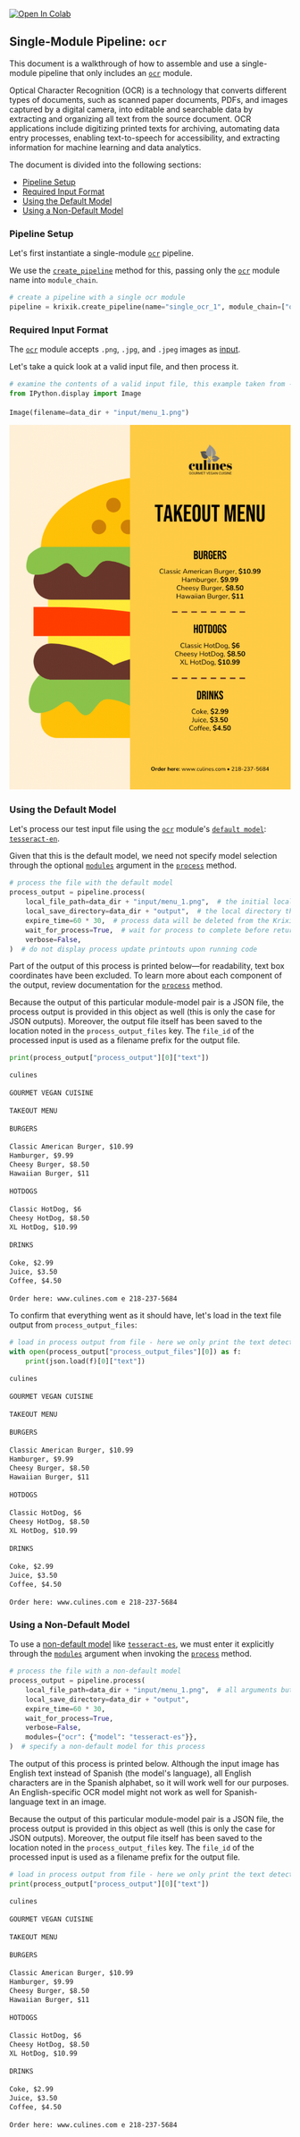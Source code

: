 <a href="https://colab.research.google.com/github/krixik-ai/krixik-docs/blob/main/docs/examples/single_module_pipelines/single_ocr.ipynb" target="_parent"><img src="https://colab.research.google.com/assets/colab-badge.svg" alt="Open In Colab"/></a>

## Single-Module Pipeline: `ocr`

This document is a walkthrough of how to assemble and use a single-module pipeline that only includes an [`ocr`](../../modules/ai_modules/ocr_module.md) module. 

Optical Character Recognition (OCR) is a technology that converts different types of documents, such as scanned paper documents, PDFs, and images captured by a digital camera, into editable and searchable data by extracting and organizing all text from the source document. OCR applications include digitizing printed texts for archiving, automating data entry processes, enabling text-to-speech for accessibility, and extracting information for machine learning and data analytics.

The document is divided into the following sections:

- [Pipeline Setup](#pipeline-setup)
- [Required Input Format](#required-input-format)
- [Using the Default Model](#using-the-default-model)
- [Using a Non-Default Model](#using-a-non-default-model)

### Pipeline Setup

Let's first instantiate a single-module [`ocr`](../../modules/ai_modules/ocr_module.md) pipeline.

We use the [`create_pipeline`](../../system/pipeline_creation/create_pipeline.md) method for this, passing only the [`ocr`](../../modules/ai_modules/ocr_module.md) module name into `module_chain`.


```python
# create a pipeline with a single ocr module
pipeline = krixik.create_pipeline(name="single_ocr_1", module_chain=["ocr"])
```

### Required Input Format

The [`ocr`](../../modules/ai_modules/ocr_module.md) module accepts `.png`, `.jpg`, and `.jpeg` images as [input](../../modules/ai_modules/ocr_module.md#inputs-and-outputs-of-the-ocr-module).

Let's take a quick look at a valid input file, and then process it.


```python
# examine the contents of a valid input file, this example taken from --> https://venngage.com/templates/menus/yellow-burger-takeout-menu-70bd168b-7813-44d4-9581-c7b6ab1c0f67
from IPython.display import Image

Image(filename=data_dir + "input/menu_1.png")
```




    
![png](single_ocr_files/single_ocr_6_0.png)
    



### Using the Default Model

Let's process our test input file using the [`ocr`](../../modules/ai_modules/ocr_module.md) module's [`default model`](../../modules/ai_modules/ocr_module.md#available-models-in-the-ocr-module): [`tesseract-en`](https://github.com/tesseract-ocr/tesseract).

Given that this is the default model, we need not specify model selection through the optional [`modules`](../../system/parameters_processing_files_through_pipelines/process_method.md#selecting-models-via-the-modules-argument) argument in the [`process`](../../system/parameters_processing_files_through_pipelines/process_method.md) method.


```python
# process the file with the default model
process_output = pipeline.process(
    local_file_path=data_dir + "input/menu_1.png",  # the initial local filepath where the input file is stored
    local_save_directory=data_dir + "output",  # the local directory that the output file will be saved to
    expire_time=60 * 30,  # process data will be deleted from the Krixik system in 30 minutes
    wait_for_process=True,  # wait for process to complete before returning IDE control to user
    verbose=False,
)  # do not display process update printouts upon running code
```

Part of the output of this process is printed below—for readability, text box coordinates have been excluded. To learn more about each component of the output, review documentation for the [`process`](../../system/parameters_processing_files_through_pipelines/process_method.md) method.

Because the output of this particular module-model pair is a JSON file, the process output is provided in this object as well (this is only the case for JSON outputs).  Moreover, the output file itself has been saved to the location noted in the `process_output_files` key.  The `file_id` of the processed input is used as a filename prefix for the output file.


```python
print(process_output["process_output"][0]["text"])
```

    culines
    
    GOURMET VEGAN CUISINE
    
    TAKEOUT MENU
    
    BURGERS
    
    Classic American Burger, $10.99
    Hamburger, $9.99
    Cheesy Burger, $8.50
    Hawaiian Burger, $11
    
    HOTDOGS
    
    Classic HotDog, $6
    Cheesy HotDog, $8.50
    XL HotDog, $10.99
    
    DRINKS
    
    Coke, $2.99
    Juice, $3.50
    Coffee, $4.50
    
    Order here: www.culines.com e 218-237-5684
    
    


To confirm that everything went as it should have, let's load in the text file output from `process_output_files`:


```python
# load in process output from file - here we only print the text detected, and not the detection boxes, since that output is quite long
with open(process_output["process_output_files"][0]) as f:
    print(json.load(f)[0]["text"])
```

    culines
    
    GOURMET VEGAN CUISINE
    
    TAKEOUT MENU
    
    BURGERS
    
    Classic American Burger, $10.99
    Hamburger, $9.99
    Cheesy Burger, $8.50
    Hawaiian Burger, $11
    
    HOTDOGS
    
    Classic HotDog, $6
    Cheesy HotDog, $8.50
    XL HotDog, $10.99
    
    DRINKS
    
    Coke, $2.99
    Juice, $3.50
    Coffee, $4.50
    
    Order here: www.culines.com e 218-237-5684
    
    


### Using a Non-Default Model

To use a [non-default model](../../modules/ai_modules/ocr_module.md#available-models-in-the-ocr-module) like [`tesseract-es`](https://github.com/tesseract-ocr/tesseract), we must enter it explicitly through the [`modules`](../../system/parameters_processing_files_through_pipelines/process_method.md#selecting-models-via-the-modules-argument) argument when invoking the [`process`](../../system/parameters_processing_files_through_pipelines/process_method.md) method.


```python
# process the file with a non-default model
process_output = pipeline.process(
    local_file_path=data_dir + "input/menu_1.png",  # all arguments but modules are the same as above
    local_save_directory=data_dir + "output",
    expire_time=60 * 30,
    wait_for_process=True,
    verbose=False,
    modules={"ocr": {"model": "tesseract-es"}},
)  # specify a non-default model for this process
```

The output of this process is printed below. Although the input image has English text instead of Spanish (the model's language), all English characters are in the Spanish alphabet, so it will work well for our purposes. An English-specific OCR model might not work as well for Spanish-language text in an image.

Because the output of this particular module-model pair is a JSON file, the process output is provided in this object as well (this is only the case for JSON outputs).  Moreover, the output file itself has been saved to the location noted in the `process_output_files` key.  The `file_id` of the processed input is used as a filename prefix for the output file.


```python
# load in process output from file - here we only print the text detected, and not the detection boxes, since that output is quite long
print(process_output["process_output"][0]["text"])
```

    culines
    
    GOURMET VEGAN CUISINE
    
    TAKEOUT MENU
    
    BURGERS
    
    Classic American Burger, $10.99
    Hamburger, $9.99
    Cheesy Burger, $8.50
    Hawaiian Burger, $11
    
    HOTDOGS
    
    Classic HotDog, $6
    Cheesy HotDog, $8.50
    XL HotDog, $10.99
    
    DRINKS
    
    Coke, $2.99
    Juice, $3.50
    Coffee, $4.50
    
    Order here: www.culines.com e 218-237-5684
    
    

